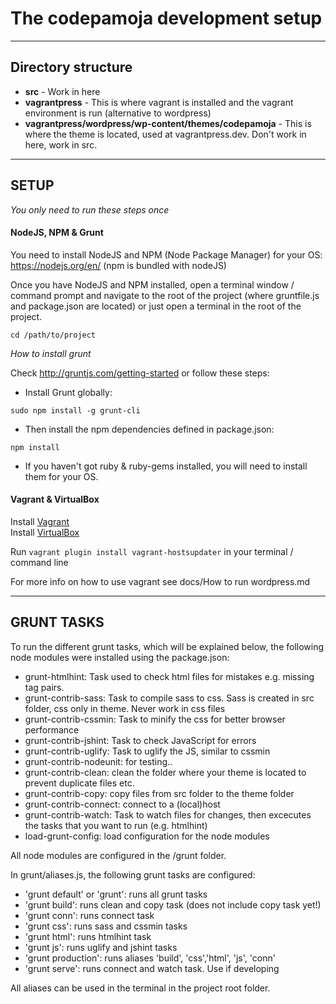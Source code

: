 # The codepamoja development setup

* * *  

## Directory structure

* **src** - Work in here
* **vagrantpress** - This is where vagrant is installed and the vagrant environment is run (alternative to wordpress)
* **vagrantpress/wordpress/wp-content/themes/codepamoja** - This is where the theme is located, used at vagrantpress.dev. Don't work in here, work in src.

* * *  

## SETUP

_You only need to run these steps once_

#### NodeJS, NPM & Grunt

You need to install NodeJS and NPM (Node Package Manager) for your OS: https://nodejs.org/en/ (npm is bundled with nodeJS)

Once you have NodeJS and NPM installed, open a terminal window / command prompt and navigate to the root of the project (where gruntfile.js and package.json are located) or just open a terminal in the root of the project.

`cd /path/to/project`  

*How to install grunt*

Check http://gruntjs.com/getting-started or follow these steps:

- Install Grunt globally:

 `sudo npm install -g grunt-cli`  

- Then install the npm dependencies defined in package.json:

`npm install`  

- If you haven't got ruby & ruby-gems installed, you will need to install them for your OS.

#### Vagrant & VirtualBox

Install [Vagrant](https://www.vagrantup.com/)  
Install [VirtualBox](https://www.virtualbox.org/wiki/Downloads)

Run `vagrant plugin install vagrant-hostsupdater` in your terminal / command line

For more info on how to use vagrant see docs/How to run wordpress.md

* * *  

## GRUNT TASKS

To run the different grunt tasks, which will be explained below, the following node modules were installed using the package.json:

- grunt-htmlhint: Task used to check html files for mistakes e.g. missing tag pairs. 
- grunt-contrib-sass: Task to compile sass to css. Sass is created in src folder, css only in theme. Never work in css files
- grunt-contrib-cssmin: Task to minify the css for better browser performance
- grunt-contrib-jshint: Task to check JavaScript for errors
- grunt-contrib-uglify: Task to uglify the JS, similar to cssmin
- grunt-contrib-nodeunit: for testing..
- grunt-contrib-clean: clean the folder where your theme is located to prevent duplicate files etc.
- grunt-contrib-copy: copy files from src folder to the theme folder
- grunt-contrib-connect: connect to a (local)host
- grunt-contrib-watch: Task to watch files for changes, then excecutes the tasks that you want to run (e.g. htmlhint)
- load-grunt-config: load configuration for the node modules

All node modules are configured in the /grunt folder.

In grunt/aliases.js, the following grunt tasks are configured:

- 'grunt default' or 'grunt': runs all grunt tasks
- 'grunt build': runs clean and copy task (does not include copy task yet!)
- 'grunt conn': runs connect task
- 'grunt css': runs sass and cssmin tasks
- 'grunt html': runs htmlhint task
- 'grunt js': runs uglify and jshint tasks
- 'grunt production': runs aliases 'build', 'css','html', 'js', 'conn'
- 'grunt serve': runs connect and watch task. Use if developing

All aliases can be used in the terminal in the project root folder.
